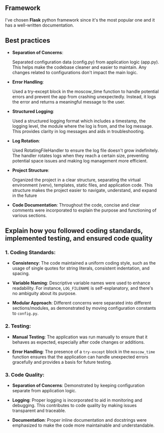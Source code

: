## Framework
I've chosen **Flask** python framework since it's the most popular one and it has a well-written documentation. 

## Best practices
- **Separation of Concerns**:

    Separated configuration data (config.py) from application logic (app.py). This helps make the codebase cleaner and easier to maintain. Any changes related to configurations don't impact the main logic.

- **Error Handling**:

    Used a try-except block in the moscow_time function to handle potential errors and prevent the app from crashing unexpectedly. Instead, it logs the error and returns a meaningful message to the user.

- **Structured Logging**:

    Used a structured logging format which includes a timestamp, the logging level, the module where the log is from, and the log message. This provides clarity in log messages and aids in troubleshooting.

- **Log Rotation**:

    Used RotatingFileHandler to ensure the log file doesn't grow indefinitely. The handler rotates logs when they reach a certain size, preventing potential space issues and making log management more efficient.

- **Project Structure**:

    Organized the project in a clear structure, separating the virtual environment (venv), templates, static files, and application code. This structure makes the project easier to navigate, understand, and expand in the future

- **Code Documentation**: Throughout the code, concise and clear comments were incorporated to explain the purpose and functioning of various sections.

## Explain how you followed coding standards, implemented testing, and ensured code quality

### 1. **Coding Standards**:

- **Consistency**: The code maintained a uniform coding style, such as the usage of single quotes for string literals, consistent indentation, and spacing.
  
- **Variable Naming**: Descriptive variable names were used to enhance readability. For instance, `LOG_FILENAME` is self-explanatory, and there's no ambiguity about its purpose.
  
- **Modular Approach**: Different concerns were separated into different sections/modules, as demonstrated by moving configuration constants to `config.py`.

### 2. **Testing**:

- **Manual Testing**: The application was run manually to ensure that it behaves as expected, especially after code changes or additions.
  
- **Error Handling**: The presence of a `try-except` block in the `moscow_time` function ensures that the application can handle unexpected errors gracefully and provides a basis for future testing.

### 3. **Code Quality**:

- **Separation of Concerns**: Demonstrated by keeping configuration separate from application logic.

- **Logging**: Proper logging is incorporated to aid in monitoring and debugging. This contributes to code quality by making issues transparent and traceable.

- **Documentation**: Proper inline documentation and docstrings were emphasized to make the code more maintainable and understandable.